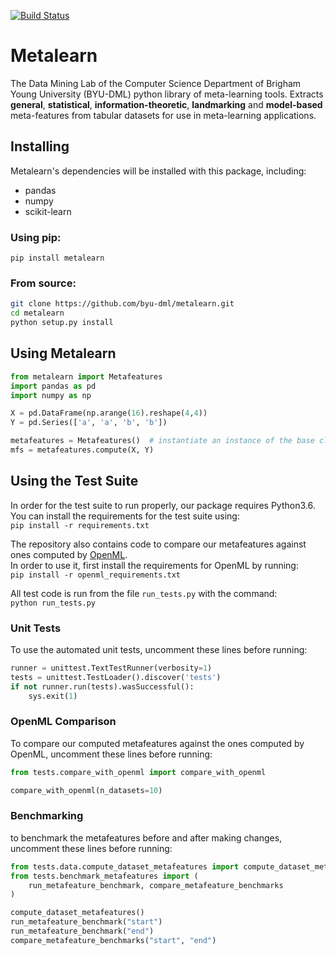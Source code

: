 [![Build Status](https://api.travis-ci.org/byu-dml/metalearn.png)](https://travis-ci.org/byu-dml/metalearn)

# Metalearn

The Data Mining Lab of the Computer Science Department of Brigham Young
University (BYU-DML) python library of meta-learning tools. Extracts **general**, **statistical**, **information-theoretic**, **landmarking** and **model-based** meta-features from tabular datasets for use in meta-learning applications.

## Installing

Metalearn's dependencies will be installed with this package, including:
- pandas
- numpy
- scikit-learn

### Using pip:  

`pip install metalearn`

### From source:

```bash
git clone https://github.com/byu-dml/metalearn.git
cd metalearn
python setup.py install
```
## Using Metalearn
  
```python
from metalearn import Metafeatures
import pandas as pd
import numpy as np

X = pd.DataFrame(np.arange(16).reshape(4,4))
Y = pd.Series(['a', 'a', 'b', 'b'])

metafeatures = Metafeatures()  # instantiate an instance of the base class Metafeatures
mfs = metafeatures.compute(X, Y)
```

## Using the Test Suite

In order for the test suite to run properly, our package requires Python3.6.  
You can install the requirements for the test suite using:  
`pip install -r requirements.txt`
  
The repository also contains code to compare our metafeatures against ones computed by [OpenML](https://github.com/openml/OpenML).  
In order to use it, first install the requirements for OpenML by running:  
`pip install -r openml_requirements.txt`  

All test code is run from the file `run_tests.py` with the command:  
`python run_tests.py`

### Unit Tests

To use the automated unit tests, uncomment these lines before running:  
```python
runner = unittest.TextTestRunner(verbosity=1)
tests = unittest.TestLoader().discover('tests')
if not runner.run(tests).wasSuccessful():
    sys.exit(1)
```

### OpenML Comparison

To compare our computed metafeatures against the ones computed by OpenML, uncomment these lines before running:  
```python
from tests.compare_with_openml import compare_with_openml

compare_with_openml(n_datasets=10)
```

### Benchmarking

to benchmark the metafeatures before and after making changes, uncomment these lines before running:  
```python
from tests.data.compute_dataset_metafeatures import compute_dataset_metafeatures
from tests.benchmark_metafeatures import (
    run_metafeature_benchmark, compare_metafeature_benchmarks
)

compute_dataset_metafeatures()
run_metafeature_benchmark("start")
run_metafeature_benchmark("end")
compare_metafeature_benchmarks("start", "end")
```
